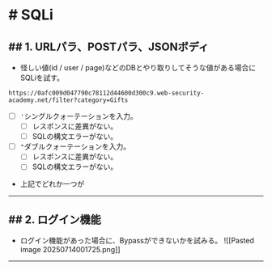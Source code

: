 # # SQLi
## ## 1. URLパラ、POSTパラ、JSONボディ
- 怪しい値(id / user / page)などのDBとやり取りしてそうな値がある場合にSQLiを試す。

```例
https://0afc009d047790c78112d44600d300c9.web-security-academy.net/filter?category=Gifts
```
- [ ] `'`シングルクォーテーションを入力。
	- [ ] レスポンスに差異がない。
	- [ ] SQLの構文エラーがない。
- [ ] `"`ダブルクォーテーションを入力。
	- [ ] レスポンスに差異がない。
	- [ ] SQLの構文エラーがない。
- 上記でどれか一つが
---
## ## 2. ログイン機能
- ログイン機能があった場合に、Bypassができないかを試みる。
	![[Pasted image 20250714001725.png]]

---